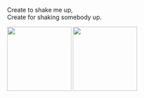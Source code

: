 <p>
  Create to shake me up,<br>
  Create for shaking somebody up.
</p>

<a href="https://github.com/5h4k3m3">
  <img align="left" height="150px" src="https://github-readme-stats.vercel.app/api?username=5h4k3m3&count_private=true&show_icons=true&theme=dracula" />
</a>
<a href="https://github.com/5h4k3m3">
  <img align="left" height="150px" src="https://github-readme-stats.vercel.app/api/top-langs/?username=5h4k3m3&layout=compact&theme=dracula" />
</a>
